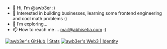 - 👋 Hi, I’m @awb3er :)
- 🌱 Interested in building businesses, learning some frontend engineering and cool math problems :)
- 💞️ I’m exploring...
- 📫 How to reach me ... mail@abhisetia.com :)

<!---
awb3er/awb3er is a ✨ special ✨ repository because its `README.md` (this file) appears on your GitHub profile.
You can click the Preview link to take a look at your changes.
--->
[![awb3er's GitHub | Stats](https://stats.quine.sh/awb3er/github?theme=light)](https://quine.sh)
[![awb3er's Web3 | Identity](https://stats.quine.sh/awb3er/web3?theme=light)](https://quine.sh)
